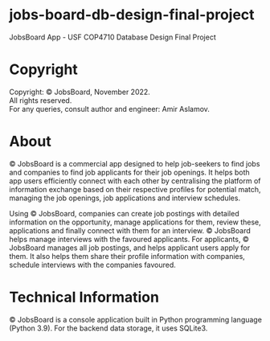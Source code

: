 # jobs-board-db-design-final-project
JobsBoard App - USF COP4710 Database Design 
Final Project 

# Copyright
Copyright: © JobsBoard, November 2022.  
All rights reserved.  
For any queries, consult author and engineer: Amir Aslamov.  

# About
© JobsBoard is a commercial app designed to help job-seekers to find jobs and companies to find job applicants for their job openings. 
It helps both app users efficiently connect with each other by centralising the platform of information exchange based on their respective
profiles for potential match, managing the job openings, job applications and interview schedules.

Using © JobsBoard, companies can create job postings with detailed information on the opportunity, manage applications for them, review these,
applications and finally connect with them for an interview. © JobsBoard helps manage interviews with the favoured applicants. For applicants, 
© JobsBoard manages all job postings, and helps applicant users apply for them. It also helps them share their profile information with companies, 
schedule interviews with the companies favoured.

# Technical Information
© JobsBoard is a console application built in Python programming language (Python 3.9). For the backend data storage, it uses SQLite3.
